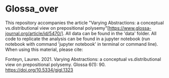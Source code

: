 # Glossa_over
This repository accompanies the article "Varying Abstractions: a conceptual vs.distributional view on prepositional polysemy"[https://www.glossa-journal.org/article/id/5470/]. All data can be found in the 'data' folder. All code to replicate the analysis can be found in a jupyter notebook (run notebook with command 'jupyter notebook' in terminal or command line).
When using this material, please cite:

Fonteyn, Lauren. 2021. Varying Abstractions: a conceptual vs.distributional view on prepositional polysemy. Glossa 6(1): 90. https://doi.org/10.5334/gjgl.1323
